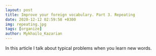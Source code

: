 ```yaml
---
layout: post
title: Improve your foreign vocabulary. Part 3. Repeating
date: 2020-12-12 02:59:58 +0300
img: repeating.jpg
tags: [organize]
author: Mykhailo_Kazarian
---
```

In this article I talk about typical problems when you learn new words.
